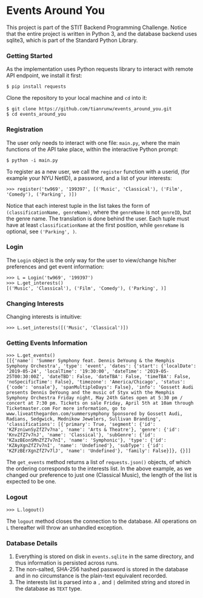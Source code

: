 # Events Around You
This project is part of the STIT Backend Programming Challenge. Notice that 
the entire project is written in Python 3, and the database backend uses 
sqlite3, which is part of the Standard Python Library.

### Getting Started
As the implementation uses Python requests library to interact with remote API 
endpoint, we install it first:
```
$ pip install requests
```

Clone the repository to your local machine and `cd` into it:
```
$ git clone https://github.com/tianrunw/events_around_you.git
$ cd events_around_you
```

### Registration
The user only needs to interact with one file: `main.py`, where the main 
functions of the API take place, within the interactive Python prompt:
```
$ python -i main.py
```

To register as a new user, we call the `register` function with a userid, (for 
example your NYU NetID), a password, and a list of your interests:
```
>>> register('tw969', '199397', [('Music', 'Classical'), ('Film', 'Comedy'), ('Parking', )])
```

Notice that each interest tuple in the list takes the form of `(classificationName, genreName)`, 
where the `genreName` is not `genreID`, but the genre name. The translation is 
done behind the user. Each tuple must have at least `classificationName` at the 
first position, while `genreName` is optional, see `('Parking', )`.

### Login
The `Login` object is the only way for the user to view/change his/her preferences 
and get event information:
```
>>> L = Login('tw969', '199397')
>>> L.get_interests()
[('Music', 'Classical'), ('Film', 'Comedy'), ('Parking', )]
```

### Changing Interests
Changing interests is intuitive:
```
>>> L.set_interests([('Music', 'Classical')])
```

### Getting Events Information
```
>>> L.get_events()
[[{'name': 'Summer Symphony feat. Dennis DeYoung & the Memphis Symphony Orchestra', 'type': 'event', 'dates': {'start': {'localDate': '2019-05-24', 'localTime': '19:30:00', 'dateTime': '2019-05-25T00:30:00Z', 'dateTBD': False, 'dateTBA': False, 'timeTBA': False, 'noSpecificTime': False}, 'timezone': 'America/Chicago', 'status': {'code': 'onsale'}, 'spanMultipleDays': False}, 'info': 'Gossett Audi presents Dennis DeYoung and the music of Styx with the Memphis Symphony Orchestra Friday night, May 24th Gates open at 5:30 pm / concert at 7:30 pm. Tickets on sale Friday, April 5th at 10am through Ticketmaster.com For more information, go to www.liveatthegarden.com/summersymphony Sponsored by Gossett Audi, Radians, Sedgwick, Mednikow Jewelers, Sullivan Branding', 'classifications': [{'primary': True, 'segment': {'id': 'KZFzniwnSyZfZ7v7na', 'name': 'Arts & Theatre'}, 'genre': {'id': 'KnvZfZ7v7nJ', 'name': 'Classical'}, 'subGenre': {'id': 'KZazBEonSMnZfZ7v7nI', 'name': 'Symphonic'}, 'type': {'id': 'KZAyXgnZfZ7v7nI', 'name': 'Undefined'}, 'subType': {'id': 'KZFzBErXgnZfZ7v7lJ', 'name': 'Undefined'}, 'family': False}]}, {}]]
```
The `get_events` method returns a list of `requests.json()` objects, of which the 
ordering corresponds to the interests list. In the above example, as we changed 
our preference to just one (Classical Music), the length of the list is expected 
to be one.

### Logout
```
>>> L.logout()
```
The `logout` method closes the connection to the database. All operations on `L` 
thereafter will throw an unhandled exception.

### Database Details
1. Everything is stored on disk in `events.sqlite` in the same directory, and thus 
information is persisted across runs.
2. The non-salted, SHA-256 hashed password is stored in the database and in no 
circumstance is the plain-text equivalent recorded.
3. The interests list is parsed into a `,` and `|` delimited string and stored 
in the database as `TEXT` type.
